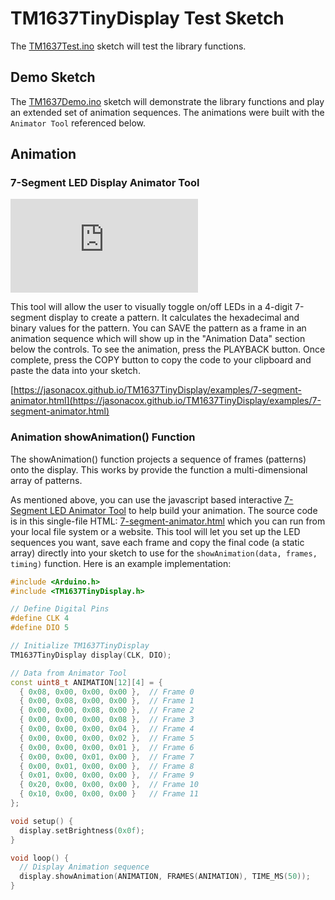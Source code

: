 # TM1637TinyDisplay Test Sketch

The [TM1637Test.ino](TM1637Test/TM1637Test.ino) sketch will test the library functions.

## Demo Sketch

The [TM1637Demo.ino](TM1637Demo/TM1637Demo.ino) sketch will demonstrate the library functions
and play an extended set of animation sequences.  The animations were built with the `Animator Tool` referenced below.

## Animation 

### 7-Segment LED Display Animator Tool

![AnimatorToolThumb.png](https://jasonacox.github.io/TM1637TinyDisplay/examples/7-segment-animator.html)

This tool will allow the user to visually toggle on/off LEDs in a 4-digit
7-segment display to create a pattern.  It calculates the hexadecimal and binary
values for the pattern.  You can SAVE the pattern as a frame in an
animation sequence which will show up in the "Animation Data" section below 
the controls. To see the animation, press the PLAYBACK button. Once
complete, press the COPY button to copy the code to your clipboard and paste the data
into your sketch. 

[https://jasonacox.github.io/TM1637TinyDisplay/examples/7-segment-animator.html](https://jasonacox.github.io/TM1637TinyDisplay/examples/7-segment-animator.html)

### Animation showAnimation() Function

The showAnimation() function projects a sequence of frames (patterns) onto the display.  This works by provide the function a multi-dimensional array of patterns.  

As mentioned above, you can use the javascript based interactive [7-Segment LED Animator Tool](https://jasonacox.github.io/TM1637TinyDisplay/examples/7-segment-animator.html) to help build your animation. The source code is in this single-file HTML: [7-segment-animator.html](7-segment-animator.html) which you can run from your local file system or a website.  This tool will let you set up the LED sequences you want, save each frame and copy the final code (a static array) directly into your sketch to use for the `showAnimation(data, frames, timing)` function.  Here is an example implementation:

```cpp
#include <Arduino.h>
#include <TM1637TinyDisplay.h>

// Define Digital Pins
#define CLK 4
#define DIO 5

// Initialize TM1637TinyDisplay
TM1637TinyDisplay display(CLK, DIO);

// Data from Animator Tool
const uint8_t ANIMATION[12][4] = {
  { 0x08, 0x00, 0x00, 0x00 },  // Frame 0
  { 0x00, 0x08, 0x00, 0x00 },  // Frame 1
  { 0x00, 0x00, 0x08, 0x00 },  // Frame 2
  { 0x00, 0x00, 0x00, 0x08 },  // Frame 3
  { 0x00, 0x00, 0x00, 0x04 },  // Frame 4
  { 0x00, 0x00, 0x00, 0x02 },  // Frame 5
  { 0x00, 0x00, 0x00, 0x01 },  // Frame 6
  { 0x00, 0x00, 0x01, 0x00 },  // Frame 7
  { 0x00, 0x01, 0x00, 0x00 },  // Frame 8
  { 0x01, 0x00, 0x00, 0x00 },  // Frame 9
  { 0x20, 0x00, 0x00, 0x00 },  // Frame 10
  { 0x10, 0x00, 0x00, 0x00 }   // Frame 11
};

void setup() {
  display.setBrightness(0x0f);
}

void loop() {
  // Display Animation sequence
  display.showAnimation(ANIMATION, FRAMES(ANIMATION), TIME_MS(50));
}
```
